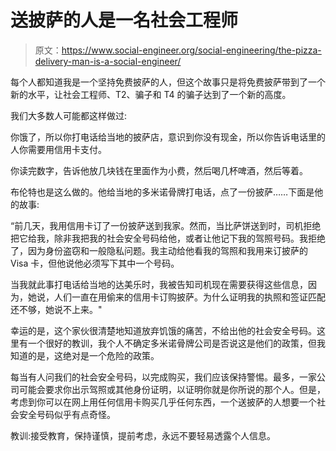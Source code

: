 # 送披萨的人是一名社会工程师

> 原文：<https://www.social-engineer.org/social-engineering/the-pizza-delivery-man-is-a-social-engineer/>

每个人都知道我是一个坚持免费披萨的人，但这个故事只是将免费披萨带到了一个新的水平，让社会工程师、T2、骗子和 T4 的骗子达到了一个新的高度。

我们大多数人可能都这样做过:

你饿了，所以你打电话给当地的披萨店，意识到你没有现金，所以你告诉电话里的人你需要用信用卡支付。

你读完数字，告诉他放几块钱在里面作为小费，然后喝几杯啤酒，然后等着。

布伦特也是这么做的。他给当地的多米诺骨牌打电话，点了一份披萨……下面是他的故事:

“前几天，我用信用卡订了一份披萨送到我家。然而，当比萨饼送到时，司机拒绝把它给我，除非我把我的社会安全号码给他，或者让他记下我的驾照号码。我拒绝了，因为身份盗窃和一般隐私问题。我主动给他看我的驾照和我用来订披萨的 Visa 卡，但他说他必须写下其中一个号码。

当我就此事打电话给当地的达美乐时，我被告知司机现在需要获得这些信息，因为，她说，人们一直在用偷来的信用卡订购披萨。为什么证明我的执照和签证匹配还不够，她说不上来。"

幸运的是，这个家伙很清楚地知道放弃饥饿的痛苦，不给出他的社会安全号码。这里有一个很好的教训，我个人不确定多米诺骨牌公司是否说这是他们的政策，但我知道的是，这绝对是一个危险的政策。

每当有人问我们的社会安全号码，以完成购买，我们应该保持警惕。最多，一家公司可能会要求你出示驾照或其他身份证明，以证明你就是你所说的那个人。但是，考虑到你可以在网上用任何信用卡购买几乎任何东西，一个送披萨的人想要一个社会安全号码似乎有点奇怪。

教训:接受教育，保持谨慎，提前考虑，永远不要轻易透露个人信息。